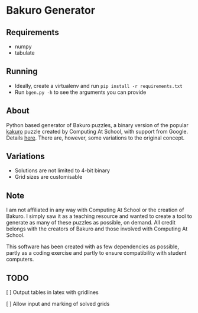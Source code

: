 # Bakuro Generator

## Requirements

* numpy
* tabulate

## Running

* Ideally, create a virtualenv and run `pip install -r requirements.txt`
* Run `bgen.py -h` to see the arguments you can provide

## About

Python based generator of Bakuro puzzles, a binary version of the popular [kakuro](https://en.wikipedia.org/wiki/Kakuro) puzzle created by Computing At School, with support from Google. Details [here](https://teachinglondoncomputing.org/bakuro/). There are, however, some variations to the original concept.

## Variations 

* Solutions are not limited to 4-bit binary
* Grid sizes are customisable

## Note

I am not affiliated in any way with Computing At School or the creation of Bakuro. I simply saw it as a teaching resource and wanted to create a tool to generate as many of these puzzles as possible, on demand. All credit belongs with the creators of Bakuro and those involved with Computing At School.

This software has been created with as few dependencies as possible, partly as a coding exercise and partly to ensure compatibility with student computers.

## TODO

[ ] Output tables in latex with gridlines

[ ] Allow input and marking of solved grids
